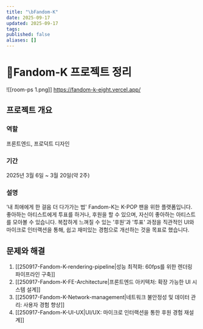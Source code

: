 ```yaml
---
title: "\bFandom-K"
date: 2025-09-17
updated: 2025-09-17
tags:
published: false
aliases: []
---
```

# Fandom-K 프로젝트 정리
![[room-ps 1.png]]
https://fandom-k-eight.vercel.app/
## 프로젝트 개요
### 역할
프론트엔드, 프로덕트 디자인

### 기간
2025년 3월 6일 ~ 3월 20일(약 2주)

### 설명
‘내 최애에게 한 걸음 더 다가가는 법'
Fandom-K는 K-POP 팬을 위한 플랫폼입니다.
좋아하는 아티스트에게 투표를 하거나, 후원을 할 수 있으며, 자신이 좋아하는 아티스트를 모아볼 수 있습니다.
복잡하게 느껴질 수 있는 '후원'과 '투표' 과정을 직관적인 UI와 마이크로 인터랙션을 통해, 쉽고 재미있는 경험으로 개선하는 것을 목표로 했습니다.

## 문제와 해결
1. [[250917-Fandom-K-rendering-pipeline|성능 최적화: 60fps를 위한 렌더링 파이프라인 구축]]
2. [[250917-Fandom-K-FE-Architecture|프론트엔드 아키텍처: 확장 가능한 UI 시스템 설계]]
3. [[250917-Fandom-K-Network-management|네트워크 불안정성 및 데이터 관리: 사용자 경험 향상]]
4. [[250917-Fandom-K-UI-UX|UI/UX: 마이크로 인터랙션을 통한 후원 경험 재설계]]